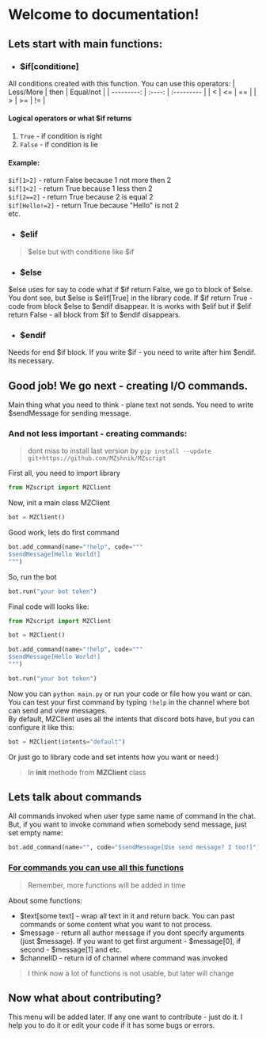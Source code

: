 # Welcome to documentation!
## Lets start with main functions:
- ### $if[conditione]
All conditions created with this function. You can use this operators:
| Less/More | then | Equal/not |
| ---------: | :----: | :--------- |
| <         | <=   | ==        |
| >         | >=   | !=        |
#### Logical operators or what $if returns
1. `True` - if condition is right
2. `False` - if condition is lie

#### Example:
`$if[1>2]` - return False because 1 not more then 2  
`$if[1<2]` - return True because 1 less then 2  
`$if[2==2]` - return True because 2 is equal 2  
`$if[Hello!=2]` - return True because "Hello" is not 2  
etc. 

- ### $elif
> $else but with conditione like $if
- ### $else
$else uses for say to code what if $if return False, we go to block of $else. You dont see, but $else is $elif[True] in the library code. If $if return True - code from block $else to $endif disappear. It is works with $elif but if $elif return False - all block from $if to $endif disappears. 
- ### $endif
Needs for end $if block. If you write $if - you need to write after him $endif. Its necessary.

## Good job! We go next - creating I/O commands.
Main thing what you need to think - plane text not sends. You need to write $sendMessage for sending message.
### And not less important - creating commands:
> dont miss to install last version by
> `pip install --update git+https://github.com/MZshnik/MZscript`  

First all, you need to import library
```py
from MZscript import MZClient
```
Now, init a main class MZClient
```py
bot = MZClient()
```
Good work, lets do first command
```py
bot.add_command(name="!help", code="""
$sendMessage[Hello World!]
""")
```
So, run the bot
```py
bot.run("your bot token")
```
Final code will looks like:
```py
from MZscript import MZClient

bot = MZClient()

bot.add_command(name="!help", code="""
$sendMessage[Hello World!]
""")

bot.run("your bot token")
```

Now you can `python main.py` or run your code or file how you want or can.  
You can test your first command by typing `!help` in the channel where bot can send and view messages.  
By default, MZClient uses all the intents that discord bots have, but you can configure it like this:
```py
bot = MZClient(intents="default")
```
Or just go to library code and set intents how you want or need:)
> In __init__ methode from __MZClient__ class
## Lets talk about commands
All commands invoked when user type same name of command in the chat. But, if you want to invoke command when somebody send message, just set empty name:
```py
bot.add_command(name="", code="$sendMessage[Use send message? I too!]")
```
### [For commands you can use all this functions](/README.md?tab=readme-ov-file#list-of-all-functions)
> Remember, more functions will be added in time

About some functions:
- $text[some text] - wrap all text in it and return back. You can past commands or some content what you want to not process.
- $message - return all author message if you dont specify arguments (just $message). If you want to get first argument - $message[0], if second - $message[1] and etc.
- $channelID - return id of channel where command was invoked
> I think now a lot of functions is not usable, but later will change
## Now what about contributing?
This menu will be added later. If any one want to contribute - just do it. I help you to do it or edit your code if it has some bugs or errors.